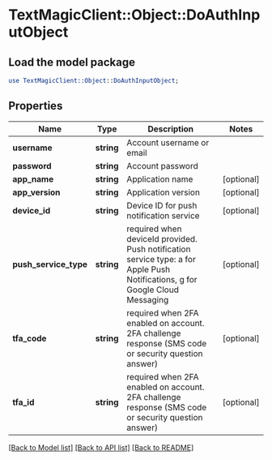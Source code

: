 # TextMagicClient::Object::DoAuthInputObject

## Load the model package
```perl
use TextMagicClient::Object::DoAuthInputObject;
```

## Properties
Name | Type | Description | Notes
------------ | ------------- | ------------- | -------------
**username** | **string** | Account username or email | 
**password** | **string** | Account password | 
**app_name** | **string** | Application name | [optional] 
**app_version** | **string** | Application version | [optional] 
**device_id** | **string** | Device ID for push notification service | [optional] 
**push_service_type** | **string** | required when deviceId provided. Push notification service type: a for Apple Push Notifications, g for Google Cloud Messaging | [optional] 
**tfa_code** | **string** | required when 2FA enabled on account. 2FA challenge response (SMS code or security question answer) | [optional] 
**tfa_id** | **string** | required when 2FA enabled on account. 2FA challenge response (SMS code or security question answer) | [optional] 

[[Back to Model list]](../README.md#documentation-for-models) [[Back to API list]](../README.md#documentation-for-api-endpoints) [[Back to README]](../README.md)


